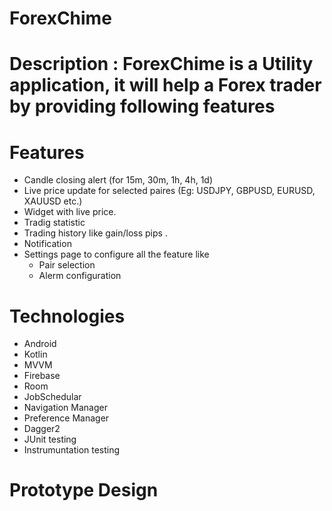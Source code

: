 # ForexChime

# Description : ForexChime is a Utility application, it will help a Forex trader by providing following features

# Features

* Candle closing alert (for 15m, 30m, 1h, 4h, 1d)
* Live price update for selected paires (Eg: USDJPY, GBPUSD, EURUSD, XAUUSD etc.)
* Widget with live price.
* Tradig statistic 
* Trading history like gain/loss pips .
* Notification
* Settings page to configure all the feature like 
  * Pair selection
  * Alerm configuration

# Technologies

* Android
* Kotlin
* MVVM
* Firebase
* Room
* JobSchedular
* Navigation Manager
* Preference Manager
* Dagger2
* JUnit testing
* Instrumuntation testing

# Prototype Design
